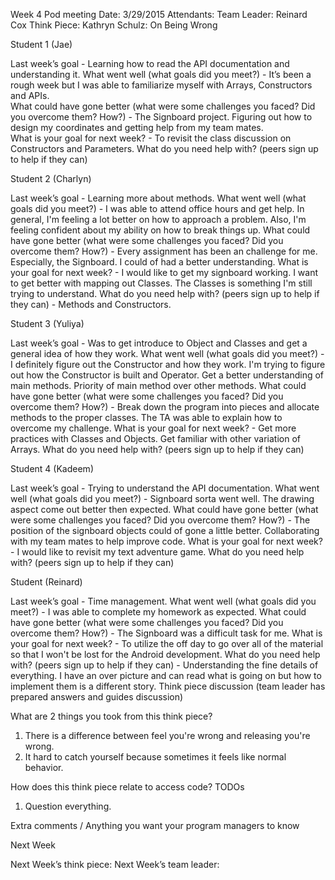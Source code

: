 Week 4 Pod meeting
Date: 3/29/2015
Attendants:
Team Leader: Reinard Cox
Think Piece: Kathryn Schulz: On Being Wrong


Student 1 (Jae)

Last week’s goal - Learning how to read the API documentation and understanding it.
What went well (what goals did you meet?) - It’s been a rough week but I was able to familiarize myself with Arrays, Constructors and APIs.  
What could have gone better (what were some challenges you faced? Did you overcome them? How?) - The Signboard project. Figuring out how to design my coordinates and getting help from my team mates.  
What is your goal for next week? - To revisit the class discussion on Constructors and Parameters.
What do you need help with? (peers sign up to help if they can)

Student 2 (Charlyn)

Last week’s goal - Learning more about methods.
What went well (what goals did you meet?) - I was able to attend office hours and get help. In general, I'm feeling a lot better on how to approach a problem. Also, I'm feeling confident about my ability on how to break things up. 
What could have gone better (what were some challenges you faced? Did you overcome them? How?) - Every assignment has been an challenge for me. Especially, the Signboard. I could of had a better understanding. 
What is your goal for next week? - I would like to get my signboard working. I want to get better with mapping out Classes. The Classes is something I'm still trying to understand. 
What do you need help with? (peers sign up to help if they can) - Methods and Constructors. 

Student 3 (Yuliya)

Last week’s goal - Was to get introduce to Object and Classes and get a general idea of how they work. 
What went well (what goals did you meet?) - I definitely figure out the Constructor and how they work. I'm trying to figure out how the Constructor is built and Operator. Get a better understanding of main methods. Priority of main method over other methods. 
What could have gone better (what were some challenges you faced? Did you overcome them? How?) - Break down the program into pieces and allocate methods to the proper classes. The TA was able to explain how to overcome my challenge. 
What is your goal for next week? - Get more practices with Classes and Objects. Get familiar with other variation of Arrays. 
What do you need help with? (peers sign up to help if they can)

Student 4 (Kadeem)

Last week’s goal - Trying to understand the API documentation. 
What went well (what goals did you meet?) - Signboard sorta went well. The drawing aspect come out better then expected. 
What could have gone better (what were some challenges you faced? Did you overcome them? How?) - The position of the signboard objects could of gone a little better. Collaborating with my team mates to help improve code. 
What is your goal for next week? - I would like to revisit my text adventure game. 
What do you need help with? (peers sign up to help if they can)

Student (Reinard)

Last week’s goal - Time management. 
What went well (what goals did you meet?) - I was able to complete my homework as expected.
What could have gone better (what were some challenges you faced? Did you overcome them? How?) - The Signboard was a difficult task for me. 
What is your goal for next week? - To utilize the off day to go over all of the material so that I won't be lost for the Android development. 
What do you need help with? (peers sign up to help if they can) - Understanding the fine details of everything. I have an over picture and can read what is going on but how to implement them is a different story. 
Think piece discussion (team leader has prepared answers and guides discussion)

What are 2 things you took from this think piece?

1. There is a difference between feel you're wrong and releasing you're wrong. 
2. It hard to catch yourself because sometimes it feels like normal behavior.  

How does this think piece relate to access code?
TODOs
1. Question everything. 

Extra comments / Anything you want your program managers to know



Next Week

Next Week’s think piece:
Next Week’s team leader:
